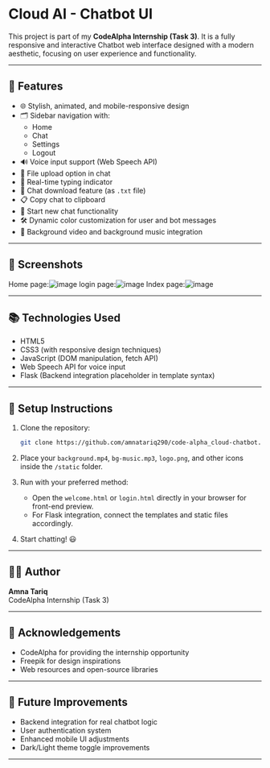 # Cloud AI - Chatbot UI

This project is part of my **CodeAlpha Internship (Task 3)**. It is a fully responsive and interactive Chatbot web interface designed with a modern aesthetic, focusing on user experience and functionality.

---

## 🚀 Features

- 🌐 Stylish, animated, and mobile-responsive design  
- 🗂️ Sidebar navigation with:
  - Home
  - Chat
  - Settings
  - Logout
- 🔊 Voice input support (Web Speech API)
- 📁 File upload option in chat
- 🏃 Real-time typing indicator
- 💾 Chat download feature (as `.txt` file)
- 📋 Copy chat to clipboard
- 🔄 Start new chat functionality
- 🛠️ Dynamic color customization for user and bot messages
- 🌌 Background video and background music integration

---

## 📢 Screenshots

Home page:![image](https://github.com/user-attachments/assets/98963aca-e4fe-4d98-871f-2e6804344021)
login page:![image](https://github.com/user-attachments/assets/ba11b2d6-e3b8-4f9b-9a79-bd5871f54440)
Index page:![image](https://github.com/user-attachments/assets/1e0a3565-c21b-4bf4-a11c-56c34ee3907d)


---

## 📚 Technologies Used

- HTML5  
- CSS3 (with responsive design techniques)  
- JavaScript (DOM manipulation, fetch API)  
- Web Speech API for voice input  
- Flask (Backend integration placeholder in template syntax)

---

## 🔄 Setup Instructions

1. Clone the repository:
   ```bash
   git clone https://github.com/amnatariq290/code-alpha_cloud-chatbot.git
   ```

2. Place your `background.mp4`, `bg-music.mp3`, `logo.png`, and other icons inside the `/static` folder.

3. Run with your preferred method:
   - Open the `welcome.html` or `login.html` directly in your browser for front-end preview.
   - For Flask integration, connect the templates and static files accordingly.

4. Start chatting! 😃

---

## 👨‍💻 Author

**Amna Tariq**  
CodeAlpha Internship (Task 3)

---

## 📢 Acknowledgements

- CodeAlpha for providing the internship opportunity  
- Freepik for design inspirations  
- Web resources and open-source libraries  

---

## 🔧 Future Improvements

- Backend integration for real chatbot logic  
- User authentication system  
- Enhanced mobile UI adjustments  
- Dark/Light theme toggle improvements  

---
